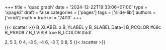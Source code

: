 +++
title = 'quad graph'
date = '2024-12-22T19:33:06+07:00'
type = 'xpage2'
draft = false
categories = ['pages']
tags = ['slide-lib']
authors = ['viridi']
math = true
url = '24l13'
+++
<!--more-->

{{< scatter >}}
B_XLABEL x
B_YLABEL y
B_SLABEL Data-1
B_PCOLOR #68c
B_PRADII 7
B_LVISIB true
B_LCOLOR #ddf

2, 5
3, 0
4, -3
5, -4
6, -3
7, 0 
8, 5
{{< /scatter >}}
